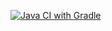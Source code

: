 [![Java CI with Gradle](https://github.com/Lorrso/qahwweb/actions/workflows/gradle.yml/badge.svg)](https://github.com/Lorrso/qahwweb/actions/workflows/gradle.yml)